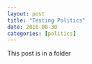 ```yaml
---
layout: post
title: "Testing Politics"
date: 2016-08-30
categories: [politics]
---
```


This post is in a folder